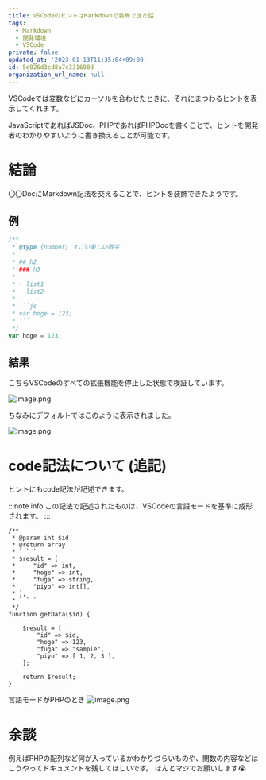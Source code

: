 ```yaml
---
title: VSCodeのヒントはMarkdownで装飾できた話
tags:
  - Markdown
  - 開発環境
  - VSCode
private: false
updated_at: '2023-01-13T11:35:04+09:00'
id: 5e926d3cd8a7c331690d
organization_url_name: null
---
```

VSCodeでは変数などにカーソルを合わせたときに、それにまつわるヒントを表示してくれます。

JavaScriptであればJSDoc、PHPであればPHPDocを書くことで、ヒントを開発者のわかりやすいように書き換えることが可能です。

# 結論

〇〇DocにMarkdown記法を交えることで、ヒントを装飾できたようです。

## 例

```sample.js
/**
 * @type {number} すごい美しい数字
 * 
 * ## h2
 * ### h3
 * 
 * - list1
 * - list2
 * 
 * ```js
 * var hoge = 123;
 * ```
 */
var hoge = 123;
```

## 結果

こちらVSCodeのすべての拡張機能を停止した状態で検証しています。

![image.png](https://qiita-image-store.s3.ap-northeast-1.amazonaws.com/0/303228/75c6985e-e9de-620c-4bea-1c563151113b.png)

ちなみにデフォルトではこのように表示されました。

![image.png](https://qiita-image-store.s3.ap-northeast-1.amazonaws.com/0/303228/08efd6d8-364f-84c8-f907-b8d1524e1c02.png)

# code記法について (追記)

ヒントにもcode記法が記述できます。

:::note info
この記法で記述されたものは、VSCodeの言語モードを基準に成形されます。
:::

```sample.php
/**
 * @param int $id
 * @return array
 * ` ` `
 * $result = [
 *     "id" => int,
 *     "hoge" => int,
 *     "fuga" => string,
 *     "piyo" => int[],
 * ];
 * ` ` `
 */
function getData($id) {

    $result = [
        "id" => $id,
        "hoge" => 123,
        "fuga" => "sample",
        "piyo" => [ 1, 2, 3 ],
    ];

    return $result;
}
```

言語モードがPHPのとき
![image.png](https://qiita-image-store.s3.ap-northeast-1.amazonaws.com/0/303228/f12a9408-bd92-0f8a-8122-00f427ad686e.png)


# 余談

例えばPHPの配列など何が入っているかわかりづらいものや、関数の内容などはこうやってドキュメントを残してほしいです。
ほんとマジでお願いします😭
